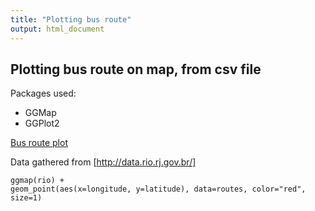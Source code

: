 ```yaml
---
title: "Plotting bus route"
output: html_document
---
```


## Plotting bus route on map, from csv file

Packages used:
* GGMap
* GGPlot2

[Bus route plot](image.png?raw=true)

Data gathered from [http://data.rio.rj.gov.br/]

```{r}
ggmap(rio) +
geom_point(aes(x=longitude, y=latitude), data=routes, color="red", size=1)
```
